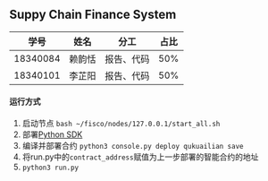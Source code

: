 ## Suppy Chain Finance System

| 学号     | 姓名   | 分工       | 占比 |
| -------- | ------ | ---------- | ---- |
| 18340084 | 赖韵恬 | 报告、代码 | 50%  |
| 18340101 | 李芷阳 | 报告、代码 | 50%  |

#### 运行方式

1. 启动节点 
   `bash ~/fisco/nodes/127.0.0.1/start_all.sh`
2. 部署[Python SDK](https://github.com/FISCO-BCOS/python-sdk)
3. 编译并部署合约 
   `python3 console.py deploy qukuailian save`
4. 将run.py中的`contract_address`赋值为上一步部署的智能合约的地址
5. `python3 run.py`
